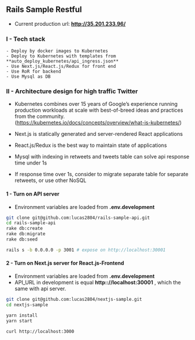 ## Rails Sample Restful

- Current production url: **http://35.201.233.96/**

### I - Tech stack
```
- Deploy by docker images to Kubernetes
- Deploy to Kubernetes with templates from **auto_deploy_kubernetes/api_ingress.json**
- Use Next.js/React.js/Redux for front end
- Use RoR for backend
- Use Mysql as DB
```


### II - Architecture design for high traffic Twitter

- Kubernetes combines over 15 years of Google’s experience running production workloads at scale with best-of-breed ideas and practices from the community. (https://kubernetes.io/docs/concepts/overview/what-is-kubernetes/)
 
- Next.js is statically generated and server-rendered React applications

- React.js/Redux is the best way to maintain state of applications

- Mysql with indexing in retweets and tweets table can solve api response time under 1s

- If response time over 1s, consider to migrate separate table for separate retweets, or use other NoSQL

#### 1 - Turn on API server
- Environment variables are loaded from **.env.development**

```bash
git clone git@github.com:lucas2804/rails-sample-api.git
cd rails-sample-api
rake db:create
rake db:migrate
rake db:seed

rails s -b 0.0.0.0 -p 3001 # expose on http://localhost:30001
```

#### 2 - Turn on Next.js server for React.js-Frontend
- Environment variables are loaded from **.env.development**
- API_URL in development is equal **http:://localhost:30001** , which the same with api server.

```bash
git clone git@github.com:lucas2804/nextjs-sample.git
cd nextjs-sample

yarn install
yarn start

curl http://localhost:3000
```
